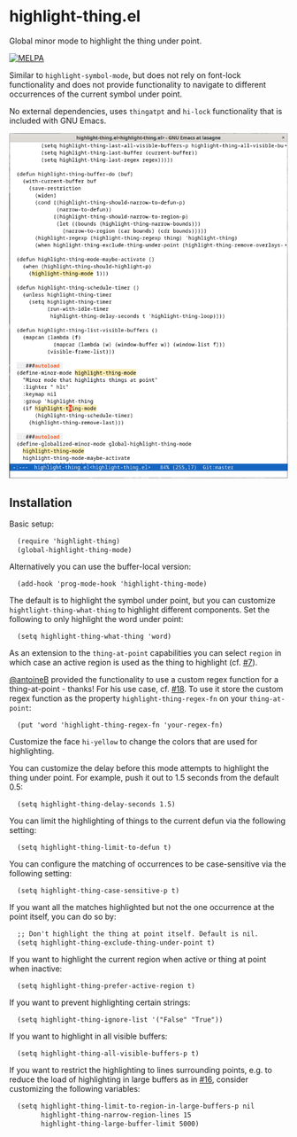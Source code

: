 # highlight-thing.el

Global minor mode to highlight the thing under point.

[![MELPA](https://melpa.org/packages/highlight-thing-badge.svg)](https://melpa.org/#/highlight-thing)

Similar to `highlight-symbol-mode`, but does not rely on font-lock
functionality and does not provide functionality to navigate to different
occurrences of the current symbol under point.

No external dependencies, uses `thingatpt` and `hi-lock` functionality that is
included with GNU Emacs.

![Demo](demo.gif)

## Installation

Basic setup:

```emacs-lisp
  (require 'highlight-thing)
  (global-highlight-thing-mode)
```

Alternatively you can use the buffer-local version:

```emacs-lisp
  (add-hook 'prog-mode-hook 'highlight-thing-mode)
```

The default is to highlight the symbol under point, but you can customize
`hightlight-thing-what-thing` to highlight different components. Set the following to only
highlight the word under point:

```emacs-lisp
  (setq highlight-thing-what-thing 'word)
```

As an extension to the `thing-at-point` capabilities you can select `region` in
which case an active region is used as the thing to highlight (cf. [#7](https://github.com/fgeller/highlight-thing.el/issues/7)).

[@antoineB](https://github.com/antoineB) provided the functionality to use a custom regex function for a
thing-at-point - thanks! For his use case, cf. [#18](https://github.com/fgeller/highlight-thing.el/pull/18). To use it store the custom regex function as the
property `highlight-thing-regex-fn` on your `thing-at-point`:

```emacs-lisp
  (put 'word 'highlight-thing-regex-fn 'your-regex-fn)
```

Customize the face `hi-yellow` to change the colors that are used for
highlighting.

You can customize the delay before this mode attempts to highlight the thing
under point. For example, push it out to 1.5 seconds from the default 0.5:

```emacs-lisp
  (setq highlight-thing-delay-seconds 1.5)
```

You can limit the highlighting of things to the current defun via the
following setting:

```emacs-lisp
  (setq highlight-thing-limit-to-defun t)
```

You can configure the matching of occurrences to be case-sensitive via the following setting:

```emacs-lisp
  (setq highlight-thing-case-sensitive-p t)
```

If you want all the matches highlighted but not the one occurrence
at the point itself, you can do so by:

```emacs-lisp
  ;; Don't highlight the thing at point itself. Default is nil.
  (setq highlight-thing-exclude-thing-under-point t)
```

If you want to highlight the current region when active or thing at point
when inactive:

```emacs-lisp
  (setq highlight-thing-prefer-active-region t)
```

If you want to prevent highlighting certain strings:

```emacs-lisp
  (setq highlight-thing-ignore-list '("False" "True"))
```

If you want to highlight in all visible buffers:

```emacs-lisp
  (setq highlight-thing-all-visible-buffers-p t)
```

If you want to restrict the highlighting to lines surrounding points, e.g. to
reduce the load of highlighting in large buffers as in [#16](https://github.com/fgeller/highlight-thing.el/issues/16), consider
customizing the following variables:

```emacs-lisp
  (setq highlight-thing-limit-to-region-in-large-buffers-p nil
        highlight-thing-narrow-region-lines 15
        highlight-thing-large-buffer-limit 5000)
```
